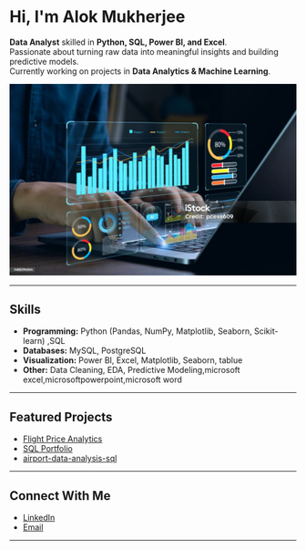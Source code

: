# Hi, I'm Alok Mukherjee

 **Data Analyst** skilled in **Python, SQL, Power BI, and Excel**.  
 Passionate about turning raw data into meaningful insights and building predictive models.  
 Currently working on projects in **Data Analytics & Machine Learning**.  

 ![image alt](https://github.com/alok-insights-ai/alok-insights-ai/blob/main/pic.jpg?raw=true)

---

##  Skills  
- **Programming:** Python (Pandas, NumPy, Matplotlib, Seaborn, Scikit-learn) ,SQL 
- **Databases:** MySQL, PostgreSQL  
- **Visualization:** Power BI, Excel, Matplotlib, Seaborn, tablue
- **Other:** Data Cleaning, EDA, Predictive Modeling,microsoft excel,microsoftpowerpoint,microsoft word  

---

##  Featured Projects  
-  [Flight Price Analytics](https://github.com/alok-insights-ai/flight-price-analytics)   
-  [SQL Portfolio](https://github.com/alok-insights-ai/SQL-Project-)
-  [airport-data-analysis-sql](https://github.com/alok-insights-ai/airport-data-analysis-sql)

---

## Connect With Me  
- [LinkedIn](www.linkedin.com/in/alok-insights-ai)  
- [Email](alok.insights.ai@gmail.com)

---
 
